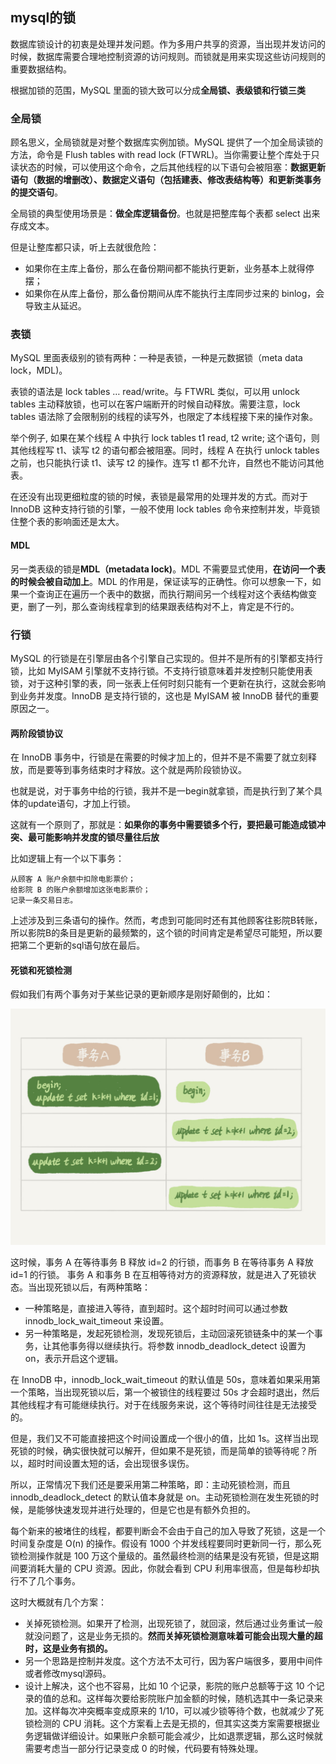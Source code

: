 ## mysql的锁
数据库锁设计的初衷是处理并发问题。作为多用户共享的资源，当出现并发访问的时候，数据库需要合理地控制资源的访问规则。而锁就是用来实现这些访问规则的重要数据结构。

根据加锁的范围，MySQL 里面的锁大致可以分成**全局锁、表级锁和行锁三类**

### 全局锁
顾名思义，全局锁就是对整个数据库实例加锁。MySQL 提供了一个加全局读锁的方法，命令是 Flush tables with read lock (FTWRL)。当你需要让整个库处于只读状态的时候，可以使用这个命令，之后其他线程的以下语句会被阻塞：**数据更新语句（数据的增删改）、数据定义语句（包括建表、修改表结构等）和更新类事务的提交语句**。

全局锁的典型使用场景是：**做全库逻辑备份**。也就是把整库每个表都 select 出来存成文本。

但是让整库都只读，听上去就很危险：

 - 如果你在主库上备份，那么在备份期间都不能执行更新，业务基本上就得停摆；
 - 如果你在从库上备份，那么备份期间从库不能执行主库同步过来的 binlog，会导致主从延迟。

### 表锁
MySQL 里面表级别的锁有两种：一种是表锁，一种是元数据锁（meta data lock，MDL)。

表锁的语法是 lock tables … read/write。与 FTWRL 类似，可以用 unlock tables 主动释放锁，也可以在客户端断开的时候自动释放。需要注意，lock tables 语法除了会限制别的线程的读写外，也限定了本线程接下来的操作对象。

举个例子, 如果在某个线程 A 中执行 lock tables t1 read, t2 write; 这个语句，则其他线程写 t1、读写 t2 的语句都会被阻塞。同时，线程 A 在执行 unlock tables 之前，也只能执行读 t1、读写 t2 的操作。连写 t1 都不允许，自然也不能访问其他表。

在还没有出现更细粒度的锁的时候，表锁是最常用的处理并发的方式。而对于 InnoDB 这种支持行锁的引擎，一般不使用 lock tables 命令来控制并发，毕竟锁住整个表的影响面还是太大。

#### MDL
另一类表级的锁是**MDL（metadata lock)**。MDL 不需要显式使用，**在访问一个表的时候会被自动加上**。MDL 的作用是，保证读写的正确性。你可以想象一下，如果一个查询正在遍历一个表中的数据，而执行期间另一个线程对这个表结构做变更，删了一列，那么查询线程拿到的结果跟表结构对不上，肯定是不行的。


### 行锁
MySQL 的行锁是在引擎层由各个引擎自己实现的。但并不是所有的引擎都支持行锁，比如 MyISAM 引擎就不支持行锁。不支持行锁意味着并发控制只能使用表锁，对于这种引擎的表，同一张表上任何时刻只能有一个更新在执行，这就会影响到业务并发度。InnoDB 是支持行锁的，这也是 MyISAM 被 InnoDB 替代的重要原因之一。

#### 两阶段锁协议
在 InnoDB 事务中，行锁是在需要的时候才加上的，但并不是不需要了就立刻释放，而是要等到事务结束时才释放。这个就是两阶段锁协议。

也就是说，对于事务中给的行锁，我并不是一begin就拿锁，而是执行到了某个具体的update语句，才加上行锁。

这就有一个原则了，那就是：**如果你的事务中需要锁多个行，要把最可能造成锁冲突、最可能影响并发度的锁尽量往后放**

比如逻辑上有一个以下事务：

```
从顾客 A 账户余额中扣除电影票价；
给影院 B 的账户余额增加这张电影票价；
记录一条交易日志。
```

上述涉及到三条语句的操作。然而，考虑到可能同时还有其他顾客往影院B转账，所以影院B的条目是更新的最频繁的，这个锁的时间肯定是希望尽可能短，所以要把第二个更新的sql语句放在最后。

#### 死锁和死锁检测
假如我们有两个事务对于某些记录的更新顺序是刚好颠倒的，比如：

![](image/lock0.jpg)

这时候，事务 A 在等待事务 B 释放 id=2 的行锁，而事务 B 在等待事务 A 释放 id=1 的行锁。 事务 A 和事务 B 在互相等待对方的资源释放，就是进入了死锁状态。当出现死锁以后，有两种策略：

 - 一种策略是，直接进入等待，直到超时。这个超时时间可以通过参数 innodb_lock_wait_timeout 来设置。
 - 另一种策略是，发起死锁检测，发现死锁后，主动回滚死锁链条中的某一个事务，让其他事务得以继续执行。将参数 innodb_deadlock_detect 设置为 on，表示开启这个逻辑。

在 InnoDB 中，innodb_lock_wait_timeout 的默认值是 50s，意味着如果采用第一个策略，当出现死锁以后，第一个被锁住的线程要过 50s 才会超时退出，然后其他线程才有可能继续执行。对于在线服务来说，这个等待时间往往是无法接受的。

但是，我们又不可能直接把这个时间设置成一个很小的值，比如 1s。这样当出现死锁的时候，确实很快就可以解开，但如果不是死锁，而是简单的锁等待呢？所以，超时时间设置太短的话，会出现很多误伤。

所以，正常情况下我们还是要采用第二种策略，即：主动死锁检测，而且 innodb_deadlock_detect 的默认值本身就是 on。主动死锁检测在发生死锁的时候，是能够快速发现并进行处理的，但是它也是有额外负担的。

每个新来的被堵住的线程，都要判断会不会由于自己的加入导致了死锁，这是一个时间复杂度是 O(n) 的操作。假设有 1000 个并发线程要同时更新同一行，那么死锁检测操作就是 100 万这个量级的。虽然最终检测的结果是没有死锁，但是这期间要消耗大量的 CPU 资源。因此，你就会看到 CPU 利用率很高，但是每秒却执行不了几个事务。

这时大概就有几个方案：

 - 关掉死锁检测。如果开了检测，出现死锁了，就回滚，然后通过业务重试一般就没问题了，这是业务无损的。**然而关掉死锁检测意味着可能会出现大量的超时，这是业务有损的。**
 - 另一个思路是控制并发度。这个方法不太可行，因为客户端很多，要用中间件或者修改mysql源码。
 - 设计上解决，这个也不容易，比如 10 个记录，影院的账户总额等于这 10 个记录的值的总和。这样每次要给影院账户加金额的时候，随机选其中一条记录来加。这样每次冲突概率变成原来的 1/10，可以减少锁等待个数，也就减少了死锁检测的 CPU 消耗。这个方案看上去是无损的，但其实这类方案需要根据业务逻辑做详细设计。如果账户余额可能会减少，比如退票逻辑，那么这时候就需要考虑当一部分行记录变成 0 的时候，代码要有特殊处理。
